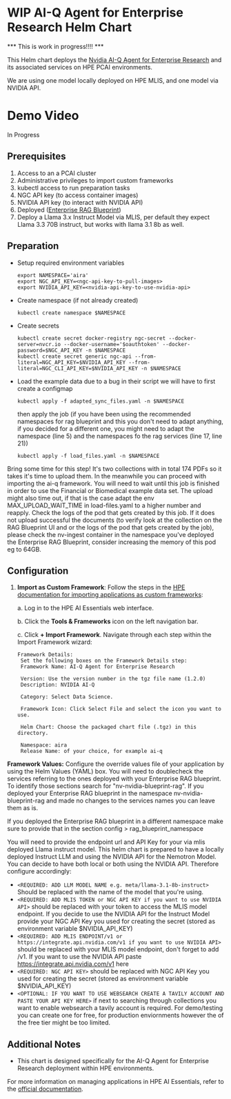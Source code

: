 # WIP AI-Q Agent for Enterprise Research Helm Chart

*** This is work in progress!!!! ***

This Helm chart deploys the [Nvidia AI-Q Agent for Enterprise Research](https://github.com/NVIDIA-AI-Blueprints/aiq-research-assistant) and its associated services on HPE PCAI environments.

We are using one model locally deployed on HPE MLIS, and one model via NVIDIA API.

# Demo Video
In Progress

## Prerequisites

1. Access to an a PCAI cluster
2. Administrative privileges to import custom frameworks
3. kubectl access to run preparation tasks
4. NGC API key (to access container images)
5. NVIDIA API key (to interact with NVIDIA API)
6. Deployed ([Enterprise RAG Blueprint](https://github.com/ai-solution-eng/blueprints/tree/main/enterprise-rag))
7. Deploy a Llama 3.x Instruct Model via MLIS, per default they expect Llama 3.3 70B instruct, but works with llama 3.1 8b as well.

## Preparation
- Setup required environment variables
    ```
    export NAMESPACE='aira'
    export NGC_API_KEY=<ngc-api-key-to-pull-images>
    export NVIDIA_API_KEY=<nvidia-api-key-to-use-nvidia-api>
    ```

- Create namespace (if not already created)
    ```
    kubectl create namespace $NAMESPACE
    ```
- Create secrets
    ```
    kubectl create secret docker-registry ngc-secret --docker-server=nvcr.io --docker-username='$oauthtoken' --docker-password=$NGC_API_KEY -n $NAMESPACE
    kubectl create secret generic ngc-api --from-literal=NGC_API_KEY=$NVIDIA_API_KEY --from-literal=NGC_CLI_API_KEY=$NVIDIA_API_KEY -n $NAMESPACE
    ```
- Load the example data
  due to a bug in their script we will have to first create a configmap
    ```
    kubectl apply -f adapted_sync_files.yaml -n $NAMESPACE
    ```
  then apply the job (if you have been using the recommended namespaces for rag blueprint and this you don't need to adapt anything, if you decided for a different one, you might need to adapt the namespace (line 5) and the namespaces fo the rag services (line 17, line 21))
    ```
    kubectl apply -f load_files.yaml -n $NAMESPACE
    ```

Bring some time for this step! It's two collections with in total 174 PDFs so it takes it's time to upload them. In the meanwhile you can proceed with importing the ai-q framework. You will need to wait until this job is finished in order to use the Financial or Biomedical example data set. 
The upload might also time out, if that is the case adapt the env MAX_UPLOAD_WAIT_TIME in load-files.yaml to a higher number and reapply. 
Check the logs of the pod that gets created by this job. If it does not upload successful the documents (to verify look at the collection on the RAG Blueprint UI and or the logs of the pod that gets created by the job), please check the nv-ingest container in the namespace you've deployed the Enterprise RAG Blueprint, consider increasing the memory of this pod eg to 64GB.

## Configuration

1. **Import as Custom Framework**:
   Follow the steps in the [HPE documentation for importing applications as custom frameworks](https://support.hpe.com/hpesc/public/docDisplay?docId=a00aie16hen_us&page=ManageClusters/importing-applications.html):

   a. Log in to the HPE AI Essentials web interface.
   
   b. Click the **Tools & Frameworks** icon on the left navigation bar.
   
   c. Click **+ Import Framework**. Navigate through each step within the Import Framework wizard:

       Framework Details: 
        Set the following boxes on the Framework Details step:
        Framework Name: AI-Q Agent for Enterprise Research

        Version: Use the version number in the tgz file name (1.2.0)
        Description: NVIDIA AI-Q 

        Category: Select Data Science.

        Framework Icon: Click Select File and select the icon you want to use.
        
        Helm Chart: Choose the packaged chart file (.tgz) in this directory.
        
        Namespace: aira
        Release Name: of your choice, for example ai-q
        
    
    
**Framework Values:**
 Configure the override values file of your application by using the Helm Values (YAML) box. You will need to doublecheck the services referring to the ones deployed with your Enterprise RAG blueprint. To identify those sections search for "nv-nvidia-blueprint-rag". If you deployed your Enterprise RAG blueprint in the namespace nv-nvidia-blueprint-rag and made no changes to the services names you can leave them as is.

 If you deployed the Enterprise RAG blueprint in a different namespace make sure to provide that in the section config > rag_blueprint_namespace

 You will need to provide the endpoint url and API Key for your via mlis deployed Llama instruct model. This helm chart is prepared to have a locally deployed Instruct LLM and using the NVIDIA API for the Nemotron Model. You can decide to have both local or both using the NVIDIA API. Therefore configure accordingly:

* `<REQUIRED: ADD LLM MODEL NAME e.g. meta/llama-3.1-8b-instruct>` Should be replaced with the name of the model that you're using.
* `<REQUIRED: ADD MLIS TOKEN or NGC API KEY if you want to use NVIDIA API>` should be replaced with your token to access the MLIS model endpoint. If you decide to use the NVIDIA API for the Instruct Model provide your NGC API Key you used for creating the secret (stored as environment variable $NVIDIA_API_KEY)
* `<REQUIRED: ADD MLIS ENDPOINT/v1 or https://integrate.api.nvidia.com/v1 if you want to use NVIDIA API>` should be replaced with your MLIS model endpoint, don't forget to add /v1. If you want to use the NVIDIA API paste https://integrate.api.nvidia.com/v1 here
* `<REQUIRED: NGC API KEY>` should be replaced with NGC API Key you used for creating the secret (stored as environment variable $NVIDIA_API_KEY)
* `<OPTIONAL: IF YOU WANT TO USE WEBSEARCH CREATE A TAVILY ACCOUNT AND PASTE YOUR API KEY HERE>` if next to searching through collections you want to enable websearch a tavily account is required. For demo/testing you can create one for free, for production enviornments however the of the free tier might be too limited.


## Additional Notes

- This chart is designed specifically for the AI-Q Agent for Enterprise Research deployment within HPE environments.

For more information on managing applications in HPE AI Essentials, refer to the [official documentation](https://support.hpe.com/hpesc/public/docDisplay?docId=a00aie16hen_us&page=ManageClusters/importing-applications.html).

